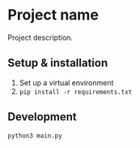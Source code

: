 # Project name

Project description.

## Setup & installation

1. Set up a virtual environment
2. `pip install -r requirements.txt`

## Development

`python3 main.py`
